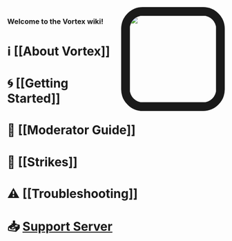 <img align="right" src="https://cdn.discordapp.com/avatars/240254129333731328/a0b835bcfca6b03f40badf7d872bcab2.png?size=1024" style="border:20px solid;border-radius:50px;" height="200" width="200">

### Welcome to the **Vortex** wiki!

# ℹ [[About Vortex]]

# 🌀 [[Getting Started]]

# 🔨 [[Moderator Guide]]

# 🚩 [[Strikes]]

# ⚠ [[Troubleshooting]]

# 📥 [Support Server](https://discord.gg/0p9LSGoRLu6Pet0k)
